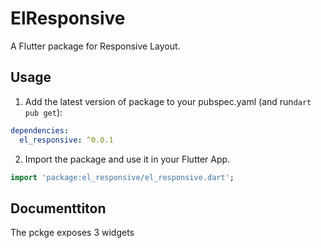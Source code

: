 
# ElResponsive 

A Flutter package for Responsive Layout.


## Usage 

1. Add the latest version of package to your pubspec.yaml (and run`dart pub get`):
```yaml
dependencies:
  el_responsive: ^0.0.1
```
2. Import the package and use it in your Flutter App.
```dart
import 'package:el_responsive/el_responsive.dart';
```

## Documenttiton
The pckge exposes 3 widgets 


